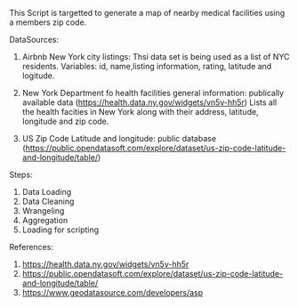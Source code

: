 This Script is targetted to generate a map of nearby medical facilities using a members zip code. 

DataSources:
1. Airbnb New York city listings: Thsi data set is being used as a list of NYC residents.
Variables: id, name,listing information, rating, latitude and logitude.

2. New York Department fo health facilities general information: publically available data (https://health.data.ny.gov/widgets/vn5v-hh5r)
  Lists all the health facities in New York along with their address, latitude, longitude and zip code.
  
3. US Zip Code Latitude and longitude: public database (https://public.opendatasoft.com/explore/dataset/us-zip-code-latitude-and-longitude/table/)

Steps:
1. Data Loading
2. Data Cleaning
3. Wrangeling
4. Aggregation
5. Loading for scripting

References:
1. https://health.data.ny.gov/widgets/vn5v-hh5r
2. https://public.opendatasoft.com/explore/dataset/us-zip-code-latitude-and-longitude/table/
3. https://www.geodatasource.com/developers/asp



